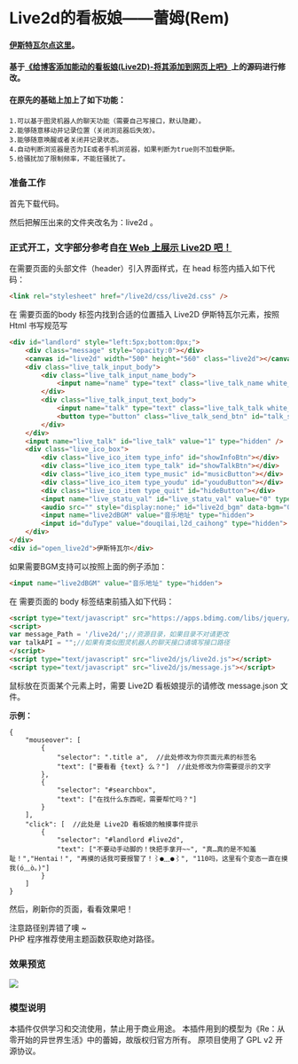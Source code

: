 # Live2d的看板娘——蕾姆(Rem) 
#### [伊斯特瓦尔点这里](https://www.wikimoe.com/?post=76)。
#### 基于[《给博客添加能动的看板娘(Live2D)-将其添加到网页上吧》](https://imjad.cn/archives/lab/add-dynamic-poster-girl-with-live2d-to-your-blog-02)上的源码进行修改。
#### 在原先的基础上加上了如下功能：

	1.可以基于图灵机器人的聊天功能（需要自己写接口，默认隐藏）。
	2.能够随意移动并记录位置（关闭浏览器后失效）。
	3.能够随意唤醒或者关闭并记录状态。
	4.自动判断浏览器是否为IE或者手机浏览器，如果判断为true则不加载伊斯。
	5.给骚扰加了限制频率，不能狂骚扰了。

### 准备工作
首先下载代码。

然后把解压出来的文件夹改名为：live2d 。

### 正式开工，文字部分参考自[在 Web 上展示 Live2D 吧！](https://github.com/galnetwen/Live2D)
在需要页面的头部文件（header）引入界面样式，在 head 标签内插入如下代码：
```html
<link rel="stylesheet" href="/live2d/css/live2d.css" />
```

在 需要页面的body 标签内找到合适的位置插入 Live2D 伊斯特瓦尔元素，按照 Html 书写规范写 
```html
<div id="landlord" style="left:5px;bottom:0px;">
    <div class="message" style="opacity:0"></div>
    <canvas id="live2d" width="500" height="560" class="live2d"></canvas>
    <div class="live_talk_input_body">
    	<div class="live_talk_input_name_body">
        	<input name="name" type="text" class="live_talk_name white_input" id="AIuserName" autocomplete="off" placeholder="你的名字" />
        </div>
        <div class="live_talk_input_text_body">
        	<input name="talk" type="text" class="live_talk_talk white_input" id="AIuserText" autocomplete="off" placeholder="要和我聊什么呀？"/>
            <button type="button" class="live_talk_send_btn" id="talk_send">发送</button>
        </div>
    </div>
    <input name="live_talk" id="live_talk" value="1" type="hidden" />
    <div class="live_ico_box">
    	<div class="live_ico_item type_info" id="showInfoBtn"></div>
    	<div class="live_ico_item type_talk" id="showTalkBtn"></div>
        <div class="live_ico_item type_music" id="musicButton"></div>
        <div class="live_ico_item type_youdu" id="youduButton"></div>
        <div class="live_ico_item type_quit" id="hideButton"></div>
        <input name="live_statu_val" id="live_statu_val" value="0" type="hidden" />
        <audio src="" style="display:none;" id="live2d_bgm" data-bgm="0" preload="none"></audio>
        <input name="live2dBGM" value="音乐地址" type="hidden">
        <input id="duType" value="douqilai,l2d_caihong" type="hidden">
    </div>
</div>
<div id="open_live2d">伊斯特瓦尔</div>
```
如果需要BGM支持可以按照上面的例子添加：
```html
<input name="live2dBGM" value="音乐地址" type="hidden">
```
在 需要页面的 body 标签结束前插入如下代码：
```html
<script type="text/javascript" src="https://apps.bdimg.com/libs/jquery/1.7.1/jquery.min.js"></script>
<script>
var message_Path = '/live2d/';//资源目录，如果目录不对请更改
var talkAPI = "";//如果有类似图灵机器人的聊天接口请填写接口路径
</script>
<script type="text/javascript" src="live2d/js/live2d.js"></script>
<script type="text/javascript" src="live2d/js/message.js"></script>
```

鼠标放在页面某个元素上时，需要 Live2D 看板娘提示的请修改 message.json 文件。

**示例：**

	{
		"mouseover": [
			{
				"selector": ".title a",  //此处修改为你页面元素的标签名
				"text": ["要看看 {text} 么？"]  //此处修改为你需要提示的文字
			},
			{
				"selector": "#searchbox",
				"text": ["在找什么东西呢，需要帮忙吗？"]
			}
		],
		"click": [  //此处是 Live2D 看板娘的触摸事件提示
			{
				"selector": "#landlord #live2d",
				"text": ["不要动手动脚的！快把手拿开~~", "真…真的是不知羞耻！","Hentai！", "再摸的话我可要报警了！⌇●﹏●⌇", "110吗，这里有个变态一直在摸我(ó﹏ò｡)"]
			}
		]
	}


然后，刷新你的页面，看看效果吧！

注意路径别弄错了噢 ~  
PHP 程序推荐使用主题函数获取绝对路径。

### 效果预览
![](http://t1.aixinxi.net/o_1c9b38oqd1ekb12v9pcf1ku81r7a.gif-j.jpg)  

	
### 模型说明
本插件仅供学习和交流使用，禁止用于商业用途。
本插件用到的模型为《Re：从零开始的异世界生活》中的蕾姆，故版权归官方所有。
原项目使用了 GPL v2 开源协议。
